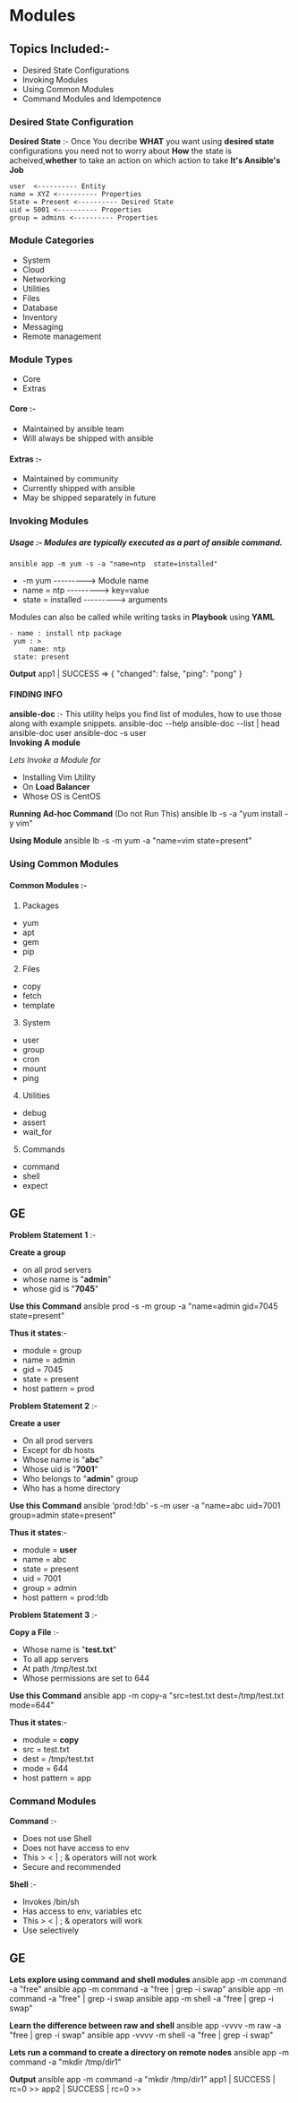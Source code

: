 # Modules  

## Topics Included:-  
* Desired State Configurations 
* Invoking Modules 
* Using Common Modules 
* Command Modules and Idempotence  

### Desired State Configuration  
**Desired State** :-             Once You decribe **WHAT** you want  using **desired state** configurations you need not to worry about **How** the state is acheived,**whether** to take an action on which action to take **It's Ansible's Job** 

  	user  <---------- Entity
 	name = XYZ <---------- Properties
 	State = Present <---------- Desired State
 	uid = 5001 <---------- Properties
 	group = admins <---------- Properties
### Module Categories

* System
* Cloud 
* Networking
* Utilities
* Files
* Database
* Inventory
* Messaging
* Remote management

### Module Types

* Core
* Extras

#### Core :-
  
* Maintained by ansible team
* Will always be shipped with ansible

#### Extras :-
  
* Maintained by community 
* Currently shipped with ansible 
* May be shipped separately in future  

### Invoking Modules  

##### Usage :-  Modules are typically executed as a part of ansible command.

  	ansible app -m yum -s -a "name=ntp  state=installed"   

* -m yum ---------> Module name
* name = ntp ---------> key=value  
* state = installed ---------> arguments  

Modules can also be called while writing tasks in **Playbook** using **YAML**

	- name : install ntp package
	 yum : >
         name: ntp
	 state: present  

**Output**
  	app1 | SUCCESS => { 
        "changed": false,
         "ping": "pong"
     }  
#### FINDING INFO

**ansible-doc** :- This utility helps you find list of modules, how to use those along with example snippets.
  	ansible-doc --help
 	ansible-doc --list | head
 	ansible-doc user
 	ansible-doc -s user  
**Invoking A module**
 
_Lets Invoke a Module for_  
* Installing Vim Utility 
* On **Load Balancer** 
* Whose OS is CentOS  

**Running Ad-hoc Command** (Do not Run This)
  	ansible lb -s -a "yum install -y vim"  

**Using Module**
  	ansible lb -s -m yum -a "name=vim state=present"
  
### Using Common Modules  

#### Common Modules :-
1. Packages
* yum
* apt   
* gem
* pip
2. Files
* copy    
* fetch    
* template   
3. System     
* user    
* group    
* cron    
* mount    
* ping   
4. Utilities     
* debug    
* assert    
* wait_for  
5. Commands     
* command   
* shell    
* expect 

## GE  

**Problem Statement 1** :-  

**Create a group**  
* on all prod servers 
* whose name is "**admin**" 
* whose gid is "**7045**"  

**Use this Command**
 	 	ansible prod -s -m group -a "name=admin gid=7045 state=present"   

**Thus it states**:-  
* module = group 
* name = admin 
* gid = 7045 
* state = present 
* host pattern = prod  

**Problem Statement 2** :-  

**Create a user**  
* On all prod servers 
* Except for db hosts 
* Whose name is "**abc**" 
* Whose uid is "**7001**" 
* Who belongs to "**admin**" group 
* Who has a home directory  

**Use this Command**
  	ansible 'prod:!db' -s -m user -a "name=abc uid=7001 group=admin state=present"  

**Thus it states**:-  
* module = **user** 
* name = abc 
* state = present 
* uid = 7001 
* group = admin 
* host pattern = prod:!db  

**Problem Statement 3** :-  

**Copy a File** :-  
* Whose name is "**test.txt**" 
* To all app servers 
* At path /tmp/test.txt 
* Whose permissions are set to 644  

**Use this Command**
  	ansible app -m copy-a "src=test.txt dest=/tmp/test.txt mode=644"  

**Thus it states**:-  
* module = **copy** 
* src = test.txt 
* dest = /tmp/test.txt 
* mode = 644 
* host pattern = app   

### Command Modules  

**Command** :-  
* Does not use Shell 
* Does not have access to env 
* This > < | ; & operators will not work 
* Secure and recommended  

**Shell** :-  
* Invokes /bin/sh 
* Has access to env, variables etc 
* This > < | ; & operators will work 
* Use selectively  

## GE  

**Lets explore using command and shell modules**
  	ansible app -m command -a "free"
  	ansible app -m command -a "free | grep -i swap"
  	ansible app -m command -a "free" | grep -i swap
  	ansible app -m shell -a "free | grep -i swap"

**Learn the difference between raw and shell**
  	ansible app -vvvv -m raw -a "free | grep -i swap"
  	ansible app -vvvv -m shell -a "free | grep -i swap"

**Lets run a command to create a directory on remote nodes**
  	ansible app -m command -a "mkdir /tmp/dir1"  

**Output**
	ansible app -m command -a "mkdir /tmp/dir1"
	app1 | SUCCESS | rc=0 >>
	app2 | SUCCESS | rc=0 >> 
